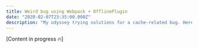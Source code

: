 ```yaml
---
title: Weird bug using Webpack + OfflinePlugin
date: "2020-02-07T23:35:00.000Z"
description: "My odyssey trying solutions for a cache-related bug. Here is the winner."
---
```


[Content in progress 🔥]